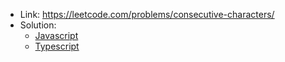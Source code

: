- Link: https://leetcode.com/problems/consecutive-characters/
- Solution:
  - [Javascript](index.js)
  - [Typescript](index.ts)